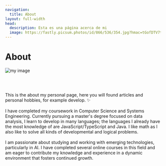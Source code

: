 ```yaml
---
navigation:
  title: About
layout: full-width
head:
  description: Esta es una página acerca de mi
  image: https://fastly.picsum.photos/id/866/536/354.jpg?hmac=tGofDTV7tl2rprappPzKFiZ9vDh5MKj39oa2D--gqhA
---
```

# About

![my image](img/yo-h.jpeg)

</br></br>

This is the about my personal page, here you will found articles and personal hobbies, for example develop. ✨</br>
</br>
I have completed my coursework in Computer Science and Systems Engineering. Currently pursuing a master's degree focused on data analysis, I learn to develop in many languages; the languages I already have the most knowledge of are JavaScript/TypeScript and Java. I like math as I also like to solve all kinds of developmental and logical problems.</br>
</br>
I am passionate about studying and working with emerging technologies, particularly in AI. I have completed several online courses in this field and am eager to contribute my knowledge and experience in a dynamic environment that fosters continued growth.</br>
